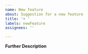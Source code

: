```yaml
---
name: New feature
about: Suggestion for a new feature
title: '+ '
labels: newFeature
assignees: ''

---
```


**Further Description**
